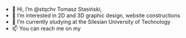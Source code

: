 - 👋 Hi, I’m @stqchv Tomasz Stasiński,
- 👀 I’m interested in 2D and 3D graphic design, website constructions
- 🌱 I’m currently studying at the Silesian University of Technology
- 📫 You can reach me on my

<!---
stqchv/stqchv is a ✨ special ✨ repository because its `README.md` (this file) appears on your GitHub profile.
You can click the Preview link to take a look at your changes.
--->
